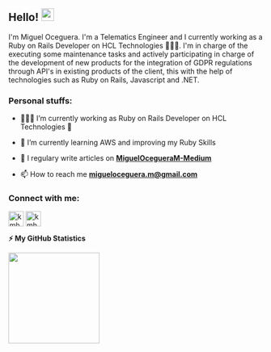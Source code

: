 <!-- welcome message -->
<h2>Hello! <img src="https://media.giphy.com/media/hvRJCLFzcasrR4ia7z/giphy.gif" width="25px"></h2>

<!-- About me -->
<p>
I'm Miguel Oceguera. I'm a Telematics Engineer and I currently working as a Ruby on Rails Developer on HCL Technologies 👨🏻‍💻. 
I'm in charge of the executing some maintenance tasks and actively participating in charge of the development of new products for the integration of GDPR regulations through API's in existing products of the client, this with the help of technologies such as Ruby on Rails, Javascript and .NET.
</p>

<h3> Personal stuffs:</h3>

- 👨🏽‍💻 I’m currently working as Ruby on Rails Developer on HCL Technologies 💎

- 🌱 I’m currently learning AWS and improving my Ruby Skills

- 📝 I regulary write articles on **[MiguelOcegueraM-Medium](https://medium.com/@miguelocegueram)**

- 📫 How to reach me **migueloceguera.m@gmail.com**

<!-- Social Networks -->
<h3 align="left">Connect with me:</h3>
<p align="left">

<a href="https://twitter.com/mikeoceguera" target="blank"><img align="center" src="https://github.com/kmhmubin/kmhmubin/blob/master/assets/twitter.svg" alt="kmhmubin" height="30" width="30" /></a>
<a href="https://www.linkedin.com/in/miguelocegueram/" target="blank"><img align="center" src="https://github.com/kmhmubin/kmhmubin/blob/master/assets/linkedin.svg" alt="kmhmubin" height="30" width="30" /></a>
  
  <!-- GitHub stats -->
<b>⚡ My GitHub Statistics</b>
  
<p>
<!-- GitHub Stats -->
<img height="180em" src="https://github-readme-stats.vercel.app/api?username=MiguelOcegueraM&show_icons=true&hide_border=true" />
</p>

